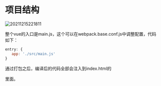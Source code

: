 # 项目结构

![20211215221811](http://img.openauth.net.cn/20211215221811.png)

整个vue的入口是main.js，这个可以在webpack.base.conf.js中调整配置，代码如下：
```javascript
entry: {
   app: './src/main.js'
}
```
通过打包之后，编译后的代码全部会注入到index.html的<div id="app"></div>里面。